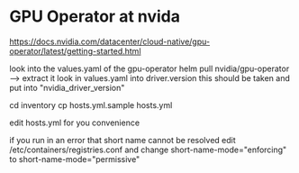 
# GPU Operator at nvida
https://docs.nvidia.com/datacenter/cloud-native/gpu-operator/latest/getting-started.html

look into the values.yaml of the gpu-operator
helm pull nvidia/gpu-operator
--> extract it
look in values.yaml  into driver.version
this should be taken and put into "nvidia_driver_version"



cd inventory
cp hosts.yml.sample hosts.yml

edit hosts.yml for you convenience

if you run in an error that short name cannot be resolved
edit /etc/containers/registries.conf and change
  short-name-mode="enforcing"
to
  short-name-mode="permissive"

